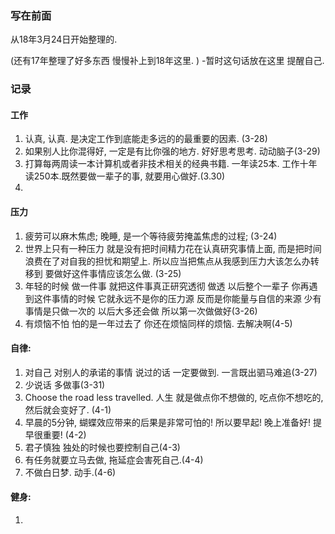 ### 写在前面

从18年3月24日开始整理的. 

(还有17年整理了好多东西 慢慢补上到18年这里. ) -暂时这句话放在这里 提醒自己. 

### 记录

#### 工作

1. 认真, 认真. 是决定工作到底能走多远的的最重要的因素. (3-28)
2. 如果别人比你混得好, 一定是有比你强的地方. 好好思考思考. 动动脑子(3-29)
3. 打算每两周读一本计算机或者非技术相关的经典书籍. 一年读25本. 工作十年读250本.既然要做一辈子的事, 就要用心做好.(3.30)
4. ​

#### 压力

1. 疲劳可以麻木焦虑; 晚睡, 是一个等待疲劳掩盖焦虑的过程;  (3-24)
2. 世界上只有一种压力 就是没有把时间精力花在认真研究事情上面, 而是把时间浪费在了对自我的担忧和期望上. 所以应当把焦点从我感到压力大该怎么办转移到 要做好这件事情应该怎么做. (3-25)
3. 年轻的时候 做一件事 就把这件事真正研究透彻 做透 以后整个一辈子 你再遇到这件事情的时候 它就永远不是你的压力源 反而是你能量与自信的来源 少有事情是只做一次的 以后大多还会做 所以第一次做做好(3-26)
4. 有烦恼不怕 怕的是一年过去了 你还在烦恼同样的烦恼. 去解决啊(4-5)



#### 自律:

1. 对自己 对别人的承诺的事情 说过的话 一定要做到. 一言既出驷马难追(3-27)
2. 少说话 多做事(3-31)
3. Choose the road less travelled. 人生 就是做点你不想做的, 吃点你不想吃的, 然后就会变好了. (4-1)
4. 早晨的5分钟, 蝴蝶效应带来的后果是非常可怕的! 所以要早起! 晚上准备好! 提早很重要! (4-2)
5. 君子慎独 独处的时候也要控制自己(4-3)
6. 有任务就要立马去做, 拖延症会害死自己.(4-4)
7. 不做白日梦. 动手.(4-6)


#### 健身:

1. ​